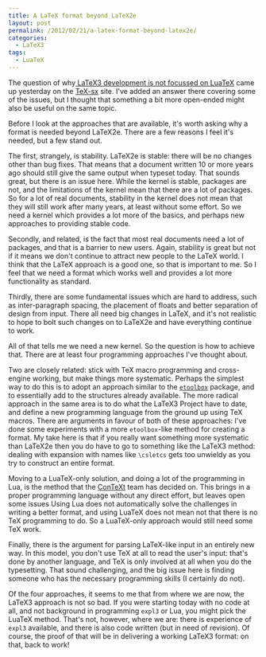 ```yaml
---
title: A LaTeX format beyond LaTeX2e
layout: post
permalink: /2012/02/21/a-latex-format-beyond-latex2e/
categories:
  - LaTeX3
tags:
  - LuaTeX
---
```

The question of why[ LaTeX3 development is not focussed on LuaTeX](https://tex.stackexchange.com/questions/45183/latex3-versus-pure-lua) came up yesterday on the [TeX-sx](http://tex.blogoverflow.com/) site. I've added an answer there covering some of the issues, but I thought that something a bit more open-ended might also be useful on the same topic.

Before I look at the approaches that are available, it's worth asking why a format is needed beyond LaTeX2e. There are a few reasons I feel it's needed, but a few stand out.

The first, strangely, is stability. LaTeX2e is stable: there will be no changes other than bug fixes. That means that a document written 10 or more years ago should still give the same output when typeset today. That sounds great, but there is an issue here. While the kernel is stable, packages are not, and the limitations of the kernel mean that there are a lot of packages. So for a lot of real documents, stability in the kernel does not mean that they will still work after many years, at least without some effort. So we need a kernel which provides a lot more of the basics, and perhaps new approaches to providing stable code.

Secondly, and related, is the fact that most real documents need a lot of packages, and that is a barrier to new users. Again, stability is great but not if it means we don't continue to attract new people to the LaTeX world. I think that the LaTeX approach is a good one, so that is important to me. So I feel that we need a format which works well and provides a lot more functionality as standard.

Thirdly, there are some fundamental issues which are hard to address, such as inter-paragraph spacing, the placement of floats and better separation of design from input. There all need big changes in LaTeX, and it's not realistic to hope to bolt such changes on to LaTeX2e and have everything continue to work.

All of that tells me we need a new kernel. So the question is how to achieve that. There are at least four programming approaches I've thought about.

Two are closely related: stick with TeX macro programming and cross-engine working, but make things more systematic. Perhaps the simplest way to do this is to adopt an approach similar to the [`etoolbox`](https://ctan.org/pkg/etoolbox) package, and to essentially add to the structures already available. The more radical approach in the same area is to do what the LaTeX3 Project have to date, and define a new programming language from the ground up using TeX macros.  There are arguments in favour of both of these approaches: I've done some experiments with a more `etoolbox`-like method for creating a format. My take here is that if you really want something more systematic than LaTeX2e then you do have to go to something like the LaTeX3 method: dealing with expansion with names like `\csletcs` gets too unwieldy as you try to construct an entire format.

Moving to a LuaTeX-only solution, and doing a lot of the programming in Lua, is the method that the [ConTeXt](http://wiki.contextgarden.net/) team has decided on. This brings in a proper programming language without any direct effort, but leaves open some issues Using Lua does not automatically solve the challenges in writing a better format, and using LuaTeX does not mean not that there is no TeX programming to do. So a LuaTeX-only approach would still need some TeX work.

Finally, there is the argument for parsing LaTeX-like input in an entirely new way. In this model, you don't use TeX at all to read the user's input: that's done by another language, and TeX is only involved at all when you do the typesetting. That sound challenging, and the big issue here is finding someone who has the necessary programming skills (I certainly do not).

Of the four approaches, it seems to me that from where we are now, the LaTeX3 approach is not so bad. If you were starting today with no code at all, and not background in programming `expl3` or Lua, you might pick the LuaTeX method. That's not, however, where we are: there is experience of `expl3` available, and there is also code written (but in need of revision). Of course, the proof of that will be in delivering a working LaTeX3 format: on that, back to work!
